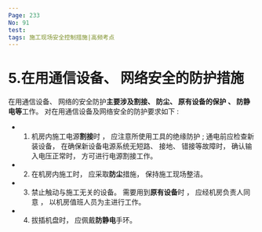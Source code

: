 ```yaml
---
Page: 233
No: 91
test: 
tags: 施工现场安全控制措施|高频考点
---
```

# 5.在用通信设备、 网络安全的防护措施
在用通信设备、 网络的安全防护**主要涉及割接、 防尘、 原有设备的保护 、 防静电等**工作。 对在用通信设备及网络安全的防护要求如下 :
- 1. 机房内施工电源**割接**时 ， 应注意所使用工具的绝缘防护 ; 通电前应检查新装设备， 在确保新设备电源系统无短路、 接地、 错接等故障时， 确认输入电压正常时， 方可进行电源割接工作。
- 2. 在机房内施工时， 应采取**防尘**措施， 保持施工现场整洁。
- 3. 禁止触动与施工无关的设备。 需要用到**原有设备**时 ， 应经机房负责人同意 ， 以机房值班人员为主进行工作。
- 4. 拔插机盘时， 应佩戴**防静电**手环。